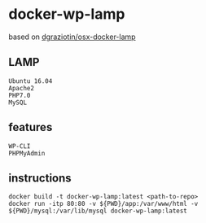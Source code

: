 # docker-wp-lamp

based on [dgraziotin/osx-docker-lamp](https://github.com/dgraziotin/osx-docker-lamp)

## LAMP
	Ubuntu 16.04
	Apache2
	PHP7.0
	MySQL

## features
	WP-CLI
	PHPMyAdmin

## instructions
	docker build -t docker-wp-lamp:latest <path-to-repo>
	docker run -itp 80:80 -v ${PWD}/app:/var/www/html -v ${PWD}/mysql:/var/lib/mysql docker-wp-lamp:latest
